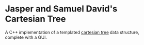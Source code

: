 # Jasper and Samuel David's Cartesian Tree
A C++ implementation of a templated [cartesian tree](http://wcipeg.com/wiki/Cartesian_tree) data structure, complete with a GUI. 
